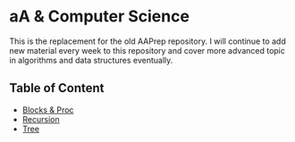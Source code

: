 # aA & Computer Science

This is the replacement for the old AAPrep repository. I will continue to add new
material every week to this repository and cover more advanced topic in algorithms
and data structures eventually.

## Table of Content

* [Blocks & Proc](./blocks_and_procs)
* [Recursion](./recursion)
* [Tree](./tree)
